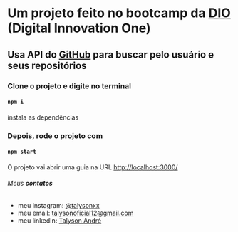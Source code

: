 # Um projeto feito no bootcamp da [DIO](https://digitalinnovation.one/) (Digital Innovation One)

## Usa API do [GitHub](https://api.github.com) para buscar pelo usuário e seus repositórios



### Clone o projeto e digite no terminal

#### `npm i`

instala as dependências

### Depois, rode o projeto com

#### `npm start`

O projeto vai abrir uma guia na URL [http://localhost:3000/](http://localhost:3000)

###### Meus **contatos**

  * meu instagram: [@talysonxx](https://instagram.com/talysonxx)
  * meu email: talysonoficial12@gmail.com
  * meu linkedIn:  [Talyson André](https://www.linkedin.com/in/talyson-andre-101897170/)

